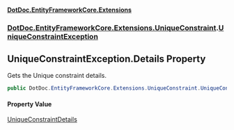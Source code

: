 #### [DotDoc\.EntityFrameworkCore\.Extensions](index.md 'index')
### [DotDoc\.EntityFrameworkCore\.Extensions\.UniqueConstraint](DotDoc.EntityFrameworkCore.Extensions.UniqueConstraint.md 'DotDoc\.EntityFrameworkCore\.Extensions\.UniqueConstraint').[UniqueConstraintException](UniqueConstraintException.md 'DotDoc\.EntityFrameworkCore\.Extensions\.UniqueConstraint\.UniqueConstraintException')

## UniqueConstraintException\.Details Property

Gets the Unique constraint details\.

```csharp
public DotDoc.EntityFrameworkCore.Extensions.UniqueConstraint.UniqueConstraintDetails? Details { get; }
```

#### Property Value
[UniqueConstraintDetails](UniqueConstraintDetails.md 'DotDoc\.EntityFrameworkCore\.Extensions\.UniqueConstraint\.UniqueConstraintDetails')